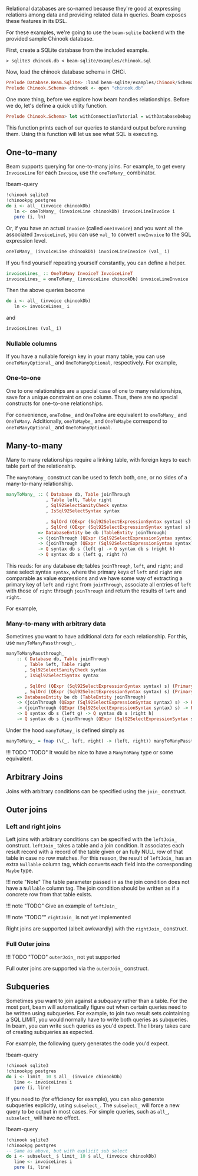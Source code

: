 Relational databases are so-named because they're good at expressing relations
among data and providing related data in queries. Beam exposes these features in
its DSL.

For these examples, we're going to use the `beam-sqlite` backend with the
provided sample Chinook database.

First, create a SQLite database from the included example.

```
> sqlite3 chinook.db < beam-sqlite/examples/chinook.sql
```

Now, load the chinook database schema in GHCi.

```haskell
Prelude Database.Beam.Sqlite> :load beam-sqlite/examples/Chinook/Schema.hs
Prelude Chinook.Schema> chinook <- open "chinook.db"
```

One more thing, before we explore how beam handles relationships. Before we do, let's define a quick utility function.

```haskell
Prelude Chinook.Schema> let withConnectionTutorial = withDatabaseDebug putStrLn chinook
```

This function prints each of our queries to standard output before running them.
Using this function will let us see what SQL is executing.

## One-to-many

Beam supports querying for one-to-many joins. For example, to get every
`InvoiceLine` for each `Invoice`, use the `oneToMany_` combinator.

!beam-query
```haskell
!chinook sqlite3
!chinookpg postgres
do i <- all_ (invoice chinookDb)
   ln <- oneToMany_ (invoiceLine chinookDb) invoiceLineInvoice i
   pure (i, ln)
```

Or, if you have an actual `Invoice` (called `oneInvoice`) and you want all the
associated `InvoiceLine`s, you can use `val_` to convert `oneInvoice` to the SQL
expression level.

```haskell
oneToMany_ (invoiceLine chinookDb) invoiceLineInvoice (val_ i)
```

If you find yourself repeating yourself constantly, you can define a helper.

```haskell
invoiceLines_ :: OneToMany InvoiceT InvoiceLineT
invoiceLines_ = oneToMany_ (invoiceLine chinookDb) invoiceLineInvoice
```

Then the above queries become

```haskell
do i <- all_ (invoice chinookDb)
   ln <- invoiceLines_ i
```

and

```haskell
invoiceLines (val_ i)
```

### Nullable columns

If you have a nullable foreign key in your many table, you can use
`oneToManyOptional_` and `OneToManyOptional`, respectively. For example, 

### One-to-one

One to one relationships are a special case of one to many relationships, save
for a unique constraint on one column. Thus, there are no special constructs for
one-to-one relationships.

For convenience, `oneToOne_` and `OneToOne` are equivalent to `oneToMany_` and
`OneToMany`. Additionally, `oneToMaybe_` and `OneToMaybe` correspond to
`oneToManyOptional_` and `OneToManyOptional`.

## Many-to-many

Many to many relationships require a linking table, with foreign keys to each
table part of the relationship.

The `manyToMany_` construct can be used to fetch both, one, or no sides of a
many-to-many relationship.

```haskell
manyToMany_ :: ( Database db, Table joinThrough
               , Table left, Table right
               , Sql92SelectSanityCheck syntax
               , IsSql92SelectSyntax syntax

               , SqlOrd (QExpr (Sql92SelectExpressionSyntax syntax) s) (PrimaryKey left g)
               , SqlOrd (QExpr (Sql92SelectExpressionSyntax syntax) s) (PrimaryKey right h) )
            => DatabaseEntity be db (TableEntity joinThrough)
            -> (joinThrough (QExpr (Sql92SelectExpressionSyntax syntax) s) -> PrimaryKey left g)
            -> (joinThrough (QExpr (Sql92SelectExpressionSyntax syntax) s) -> PrimaryKey right h)
            -> Q syntax db s (left g) -> Q syntax db s (right h)
            -> Q syntax db s (left g, right h)
```

This reads: for any database `db`; tables `joinThrough`, `left`, and `right`;
and sane select syntax `syntax`, where the primary keys of `left` and `right`
are comparable as value expressions and we have some way of extracting a primary
key of `left` and `right` from `joinThrough`, associate all entries of `left`
with those of `right` through `joinThrough` and return the results of `left` and
`right`.

For example, 

### Many-to-many with arbitrary data

Sometimes you want to have additional data for each relationship. For this, use
`manyToManyPassthrough_`.

```haskell
manyToManyPassthrough_ 
    :: ( Database db, Table joinThrough
       , Table left, Table right
       , Sql92SelectSanityCheck syntax
       , IsSql92SelectSyntax syntax

       , SqlOrd (QExpr (Sql92SelectExpressionSyntax syntax) s) (PrimaryKey left g)
       , SqlOrd (QExpr (Sql92SelectExpressionSyntax syntax) s) (PrimaryKey right h) )
    => DatabaseEntity be db (TableEntity joinThrough)
    -> (joinThrough (QExpr (Sql92SelectExpressionSyntax syntax) s) -> PrimaryKey left g)
    -> (joinThrough (QExpr (Sql92SelectExpressionSyntax syntax) s) -> PrimaryKey right h)
    -> Q syntax db s (left g) -> Q syntax db s (right h)
    -> Q syntax db s (joinThrough (QExpr (Sql92SelectExpressionSyntax syntax) s), left g, right h)
```

Under the hood `manyToMany_` is defined simply as 

```haskell
manyToMany_ = fmap (\(_, left, right) -> (left, right)) manyToManyPassthrough_
```

!!! TODO "TODO"
    It would be nice to have a `ManyToMany` type or some equivalent.

## Arbitrary Joins

Joins with arbitrary conditions can be specified using the `join_` construct.

## Outer joins

### Left and right joins

Left joins with arbitrary conditions can be specified with the `leftJoin_`
construct. `leftJoin_` takes a table and a join condition. It associates each
result record with a record of the table given or an fully NULL row of that
table in case no row matches. For this reason, the result of `leftJoin_` has an
extra `Nullable` column tag, which converts each field into the corresponding
`Maybe` type.

!!! note "Note"
    The table parameter passed in as the join condition does not have a 
    `Nullable` column tag. The join condition should be written as if a 
    concrete row from that table exists.
    
!!! note "TODO"
    Give an example of `leftJoin_`

!!! note "TODO""
    `rightJoin_` is not yet implemented

Right joins are supported (albeit awkwardly) with the `rightJoin_` construct.

### Full Outer joins

!!! TODO "TODO"
    `outerJoin_` not yet supported

Full outer joins are supported via the `outerJoin_` construct.

## Subqueries

Sometimes you want to join against a *subquery* rather than a table. For the
most part, beam will automatically figure out when certain queries need to be
written using subqueries. For example, to join two result sets cointaining a SQL
LIMIT, you would normally have to write both queries as subqueries. In beam, you
can write such queries as you'd expect. The library takes care of creating
subqueries as expected.

For example, the following query generates the code you'd expect.

!beam-query
```haskell
!chinook sqlite3
!chinookpg postgres
do i <- limit_ 10 $ all_ (invoice chinookDb)
   line <- invoiceLines i
   pure (i, line)
```

If you need to (for efficiency for example), you can also generate subqueries
explicitly, using `subselect_`. The `subselect_` will force a new query to be
output in most cases. For simple queries, such as `all_`, `subselect_` will have
no effect.

!beam-query
```haskell
!chinook sqlite3
!chinookpg postgres
-- Same as above, but with explicit sub select
do i <- subselect_ $ limit_ 10 $ all_ (invoice chinookDb)
   line <- invoiceLines i
   pure (i, line)
```
